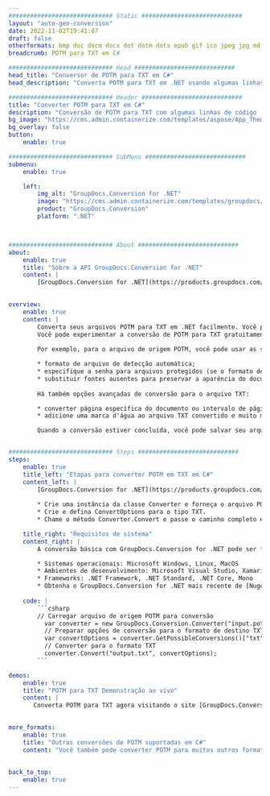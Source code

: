 ```yaml
---
############################# Static ############################
layout: "auto-gen-conversion"
date: 2022-11-02T19:41:07
draft: false
otherformats: bmp doc docm docx dot dotm dotx epub gif ico jpeg jpg md odt ott pdf png psd rtf tex tif tiff txt xps
breadcrumb: POTM para TXT em C#

############################# Head ############################
head_title: "Conversor de POTM para TXT em C#"
head_description: "Converta POTM para TXT em .NET usando algumas linhas de código. Use a API de conversão de documentos do GroupDocs para converter mais de 160 formatos de arquivo."

############################# Header ############################
title: "Converter POTM para TXT em C#"
description: "Conversão de POTM para TXT com algumas linhas de código .NET"
bg_image: "https://cms.admin.containerize.com/templates/aspose/App_Themes/V3/images/bg/header1.png"
bg_overlay: false
button:
    enable: true

############################# SubMenu ############################
submenu:
    enable: true

    left:
        img_alt: "GroupDocs.Conversion for .NET"
        image: "https://cms.admin.containerize.com/templates/groupdocs/images/product-logos/90x90-noborder/groupdocs-conversion-net.png"
        product: "GroupDocs.Conversion"
        platform: ".NET"



############################# About ############################
about:
    enable: true
    title: "Sobre a API GroupDocs.Conversion for .NET"
    content: |
        [GroupDocs.Conversion for .NET](https://products.groupdocs.com/conversion/net/) pode ser usado para converter Microsoft Word, Excel, PowerPoint, PDF, Visio e outros formatos. GroupDocs.Conversion é uma API independente que é adequada para sistemas internos e de back-end onde é necessário alto desempenho. Não depende de nenhum software como Microsoft ou Open Office.
    

overview:
    enable: true
    content: |
        Converta seus arquivos POTM para TXT em .NET facilmente. Você pode usar apenas algumas linhas de código C# em qualquer plataforma de sua escolha, como - Windows, Linux, macOS.
        Você pode experimentar a conversão de POTM para TXT gratuitamente e avaliar a qualidade dos resultados da conversão. Juntamente com cenários de conversão de arquivo simples, você pode tentar opções mais avançadas para carregar o arquivo de origem POTM e para salvar o resultado de saída TXT. 
        
        Por exemplo, para o arquivo de origem POTM, você pode usar as seguintes opções de carregamento:

        * formato de arquivo de detecção automática;
        * especifique a senha para arquivos protegidos (se o formato de arquivo suportar);
        * substituir fontes ausentes para preservar a aparência do documento.
        
        Há também opções avançadas de conversão para o arquivo TXT:

        * converter página específica do documento ou intervalo de páginas;
        * adicione uma marca d'água ao arquivo TXT convertido e muito mais.

        Quando a conversão estiver concluída, você pode salvar seu arquivo TXT no caminho do arquivo local ou em qualquer armazenamento de terceiros, como FTP, Amazon S3, Google Drive, Dropbox etc. Observe - para converter POTM para {{ TO}} não há necessidade de nenhum software adicional instalado - como MS Office, Open Office, Adobe Acrobat Reader etc.


############################# Steps ############################
steps:
    enable: true
    title_left: "Etapas para converter POTM em TXT em C#"
    content_left: |
        [GroupDocs.Conversion for .NET](https://products.groupdocs.com/conversion/net/) torna mais fácil para os desenvolvedores converter um arquivo POTM para TXT com algumas linhas de código.
        
        * Crie uma instância da classe Converter e forneça o arquivo POTM com o caminho completo
        * Crie e defina ConvertOptions para o tipo TXT.
        * Chame o método Converter.Convert e passe o caminho completo e o formato (TXT) como parâmetro

    title_right: "Requisitos de sistema"
    content_right: |
        A conversão básica com GroupDocs.Conversion for .NET pode ser feita em apenas algumas etapas simples. Nossas APIs são suportadas em todas as principais plataformas e sistemas operacionais. Antes de executar o código abaixo, certifique-se de ter os seguintes pré-requisitos instalados em seu sistema.

        * Sistemas operacionais: Microsoft Windows, Linux, MacOS
        * Ambientes de desenvolvimento: Microsoft Visual Studio, Xamarin, MonoDevelop
        * Frameworks: .NET Framework, .NET Standard, .NET Core, Mono
        * Obtenha o GroupDocs.Conversion for .NET mais recente de [Nuget](https://www.nuget.org/packages/groupdocs.conversion)
         
    code: |
        ```csharp    
        // Carregar arquivo de origem POTM para conversão
          var converter = new GroupDocs.Conversion.Converter("input.potm");
          // Preparar opções de conversão para o formato de destino TXT
          var convertOptions = converter.GetPossibleConversions()["txt"].ConvertOptions;
          // Converter para o formato TXT
          converter.Convert("output.txt", convertOptions);
        ```

demos:
    enable: true
    title: "POTM para TXT Demonstração ao vivo"
    content: |
       Converta POTM para TXT agora visitando o site [GroupDocs.Conversion App](https://products.groupdocs.app/conversion/family). A demonstração online tem as seguintes vantagens
          

more_formats:
    enable: true
    title: "Outras conversões de POTM suportadas em C#"
    content: "Você também pode converter POTM para muitos outros formatos de arquivo. Por favor, veja a lista abaixo."
       
       
back_to_top:
    enable: true
---
```

